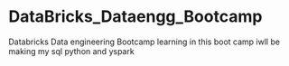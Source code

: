 # DataBricks_Dataengg_Bootcamp
Databricks Data engineering  Bootcamp learning 
 in this boot camp iwll be making my sql python and yspark 
